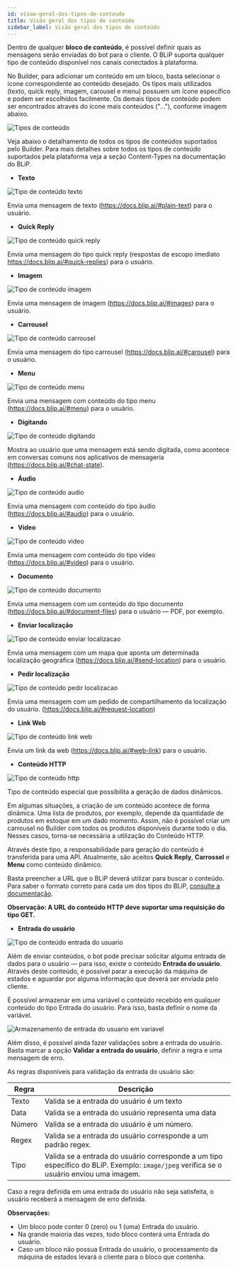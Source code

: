 ```yaml
---
id: visao-geral-dos-tipos-de-conteudo
title: Visão geral dos tipos de conteúdo
sidebar_label: Visão geral dos tipos de conteúdo
---
```

Dentro de qualquer **bloco de conteúdo**, é possível definir quais as mensagens serão enviadas do bot para o cliente. O BLiP suporta qualquer tipo de conteúdo disponível nos canais conectados à plataforma.

No Builder, para adicionar um conteúdo em um bloco, basta selecionar o ícone correspondente ao conteúdo desejado. Os tipos mais utilizados (texto, quick reply, imagem, carousel e menu) possuem um ícone específico e podem ser escolhidos facilmente. Os demais tipos de conteúdo podem ser encontrados através do ícone mais conteúdos ("..."), conforme imagem abaixo.

![Tipos de conteúdo](/img/builder/builder-visao-geral-dos-tipos-de-conteudo-1.png)

Veja abaixo o detalhamento de todos os tipos de conteúdos suportados pelo Builder. Para mais detalhes sobre todos os tipos de conteúdo suportados pela plataforma veja a seção Content-Types na documentação do BLiP.

* **Texto**
  
![Tipo de conteúdo texto](/img/builder/builder-visao-geral-dos-tipos-de-conteudo-2.png)

Envia uma mensagem de texto (<https://docs.blip.ai/#plain-text>) para o usuário.

* **Quick Reply**
  
![Tipo de conteúdo quick reply](/img/builder/builder-visao-geral-dos-tipos-de-conteudo-3.png)

Envia uma mensagem do tipo quick reply (respostas de escopo imediato <https://docs.blip.ai/#quick-replies>) para o usuário.

* **Imagem**
  
![Tipo de conteúdo imagem](/img/builder/builder-visao-geral-dos-tipos-de-conteudo-4.png)

Envia uma mensagem de imagem (<https://docs.blip.ai/#images>) para o usuário.

* **Carrousel**

![Tipo de conteúdo carrousel](/img/builder/builder-visao-geral-dos-tipos-de-conteudo-5.png)

Envia uma mensagem do tipo carrousel (<https://docs.blip.ai/#carousel>) para o usuário.

* **Menu**

![Tipo de conteúdo menu](/img/builder/builder-visao-geral-dos-tipos-de-conteudo-6.png)

Envia uma mensagem com conteúdo do tipo menu (<https://docs.blip.ai/#menu>) para o usuário.

* **Digitando**

![Tipo de conteúdo digitando](/img/builder/builder-visao-geral-dos-tipos-de-conteudo-7.png)

Mostra ao usuário que uma mensagem está sendo digitada, como acontece em conversas comuns nos aplicativos de mensageria (<https://docs.blip.ai/#chat-state>).

* **Áudio**

![Tipo de conteúdo audio](/img/builder/builder-visao-geral-dos-tipos-de-conteudo-8.png)

Envia uma mensagem com conteúdo do tipo áudio (<https://docs.blip.ai/#audio>) para o usuário.

* **Vídeo**

![Tipo de conteúdo video](/img/builder/builder-visao-geral-dos-tipos-de-conteudo-9.png)

Envia uma mensagem com conteúdo do tipo vídeo (<https://docs.blip.ai/#video>) para o usuário.

* **Documento**

![Tipo de conteúdo documento](/img/builder/builder-visao-geral-dos-tipos-de-conteudo-10.png)

Envia uma mensagem com um conteúdo do tipo documento (<https://docs.blip.ai/#document-files>) para o usuário — PDF, por exemplo.

* **Enviar localização**

![Tipo de conteúdo enviar localizacao](/img/builder/builder-visao-geral-dos-tipos-de-conteudo-11.png)

Envia uma mensagem com um mapa que aponta um determinada localização geográfica (<https://docs.blip.ai/#send-location>) para o usuário.

* **Pedir localização**

![Tipo de conteúdo pedir localizacao](/img/builder/builder-visao-geral-dos-tipos-de-conteudo-12.png)

Envia uma mensagem com um pedido de compartilhamento da localização do usuário. (<https://docs.blip.ai/#request-location>)

* **Link Web**

![Tipo de conteúdo link web](/img/builder/builder-visao-geral-dos-tipos-de-conteudo-13.png)

Envia um link da web (<https://docs.blip.ai/#web-link>) para o usuário.

* **Conteúdo HTTP**

![Tipo de conteúdo http](/img/builder/builder-visao-geral-dos-tipos-de-conteudo-14.png)

Tipo de conteúdo especial que possibilita a geração de dados dinâmicos.

Em algumas situações, a criação de um conteúdo acontece de forma dinâmica. Uma lista de produtos, por exemplo, depende da quantidade de produtos em estoque em um dado momento. Assim, não é possível criar um carrousel no Builder com todos os produtos disponíveis durante todo o dia. Nesses casos, torna-se necessária a utilização do Conteúdo HTTP.

Através deste tipo, a responsabilidade para geração do conteúdo é transferida para uma API. Atualmente, são aceitos **Quick Reply**, **Carrossel** e **Menu** como conteúdo dinâmico.

Basta preencher a URL que o BLiP deverá utilizar para buscar o conteúdo. Para saber o formato correto para cada um dos tipos do BLiP, [consulte a documentação](https://docs.blip.ai/#ContentTypesSamples).

**Observação: A URL do conteúdo HTTP deve suportar uma requisição do tipo GET.**

* **Entrada do usuário**

![Tipo de conteúdo entrada do usuario](/img/builder/builder-visao-geral-dos-tipos-de-conteudo-15.png)

Além de enviar conteúdos, o bot pode precisar solicitar alguma entrada de dados para o usuário — para isso, existe o conteúdo **Entrada do usuário**. Através deste conteúdo, é possível parar a execução da máquina de estados e aguardar por alguma informação que deverá ser enviada pelo cliente.

É possível armazenar em uma variável o conteúdo recebido em qualquer conteúdo do tipo Entrada do usuário. Para isso, basta definir o nome da variável.

![Armazenamento de entrada do usuario em variavel](/img/builder/builder-visao-geral-dos-tipos-de-conteudo-16.png)

Além disso, é possível ainda fazer validações sobre a entrada do usuário. Basta marcar a opção **Validar a entrada do usuário**, definir a regra e uma mensagem de erro.

As regras disponíveis para validação da entrada do usuário são:

| Regra | Descrição                                                                   |
| ------------------ | --------------------------------------------------------------------------- |
| Texto              | Valida se a entrada do usuário é um texto                                                           |
| Data            | Valida se a entrada do usuário representa uma data                                                       |
| Número               | Valida se a entrada do usuário é um número.                                                        |
| Regex            | Valida se a entrada do usuário corresponde a um padrão regex.                                                        |
| Tipo             | Valida se a entrada do usuário corresponde a um tipo específico do BLiP. Exemplo: `image/jpeg` verifica se  o usuário enviou uma imagem.

Caso a regra definida em uma entrada do usuário não seja satisfeita, o usuário receberá a mensagem de erro definida.

**Observações:**

* Um bloco pode conter 0 (zero) ou 1 (uma) Entrada do usuário.
* Na grande maioria das vezes, todo bloco conterá uma Entrada do usuário.
* Caso um bloco não possua Entrada do usuário, o processamento da máquina de estados levará o cliente para o bloco que contenha.
